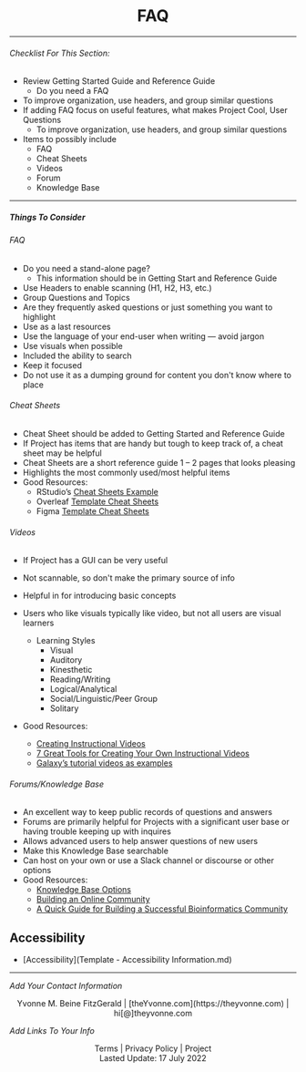 <h1 align="center">FAQ</h1>

---

###### _Checklist For This Section:_  

- Review Getting Started Guide and Reference Guide 
	- Do you need a FAQ
- To improve organization, use headers, and group similar questions
- If adding FAQ focus on useful features, what makes Project Cool, User Questions
	- To improve organization, use headers, and group similar questions
- Items to possibly include
	- FAQ
	- Cheat Sheets
	- Videos
	- Forum
	- Knowledge Base

---


##### Things To Consider

###### FAQ
- Do you need a stand-alone page?
    -  This information should be in Getting Start and Reference Guide
- Use Headers to enable scanning (H1, H2, H3, etc.)
- Group Questions and Topics
- Are they frequently asked questions or just something you want to highlight
- Use as a last resources
- Use the language of your end-user when writing — avoid jargon
- Use visuals when possible
- Included the ability to search
- Keep it focused
- Do not use it as a dumping ground for content you don't know where to place
 

###### Cheat Sheets
- Cheat Sheet should be added to Getting Started and Reference Guide
- If Project has items that are handy but tough to keep track of, a cheat sheet may be helpful
- Cheat Sheets are a short reference guide 1 – 2 pages that looks pleasing
- Highlights the most commonly used/most helpful items
- Good Resources:
	- RStudio’s [Cheat Sheets Example](https://www.rstudio.com/resources/cheatsheets/) 
	- Overleaf [Template Cheat Sheets](https://www.overleaf.com/gallery/tagged/cheat-sheet)
	- Figma [Template Cheat Sheets](https://www.figma.com/community/search?model_type=hub_files&q=cheat%20sheets&fuid=989216865006175239)


###### Videos
- If Project has a GUI can be very useful
- Not scannable, so don't make the primary source of info
- Helpful in for introducing basic concepts
- Users who like visuals typically like video, but not all users are visual learners
	- Learning Styles 
		- Visual
		- Auditory
		- Kinesthetic
		- Reading/Writing
		- Logical/Analytical 
		- Social/Linguistic/Peer Group
		- Solitary 
		

- Good Resources:
	-  [Creating Instructional Videos](https://www.techsmith.com/blog/instructional-videos/) 
	-  [7 Great Tools for Creating Your Own Instructional Videos](https://helpdeskgeek.com/free-tools-review/7-great-tools-for-creating-your-own-video-tutorials/)
	-  [Galaxy’s tutorial videos as examples](https://training.galaxyproject.org/training-material/topics/introduction/)


###### Forums/Knowledge Base
- An excellent way to keep public records of questions and answers
- Forums are primarily helpful for Projects with a significant user base or having trouble keeping up with inquires
- Allows advanced users to help answer questions of new users 
- Make this Knowledge Base searchable 
- Can host on your own or use a Slack channel or discourse or other options
- Good Resources:
	- [Knowledge Base Options](https://herothemes.com/blog/best-knowledge-base-software/) 
	- [Building an Online Community](https://geekflare.com/online-community-software/)
	- [A Quick Guide for Building a Successful Bioinformatics Community](https://journals.plos.org/ploscompbiol/article?id=10.1371/journal.pcbi.1003972) 


## Accessibility

- [Accessibility](Template - Accessibility Information.md)

---
_Add Your Contact Information_
<center>Yvonne M. Beine FitzGerald | [theYvonne.com](https://theyvonne.com) | hi[@]theyvonne.com </center>  

_Add Links To Your Info_

<center>Terms | Privacy Policy | Project </center>

<center>Lasted Update: 17 July 2022 </center> 


